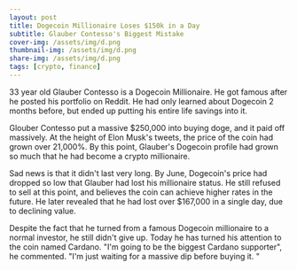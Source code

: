```yaml
---
layout: post
title: Dogecoin Millionaire Loses $150k in a Day
subtitle: Glauber Contesso's Biggest Mistake
cover-img: /assets/img/d.png
thumbnail-img: /assets/img/d.png
share-img: /assets/img/d.png
tags: [crypto, finance]
---
```

 
33 year old Glauber Contesso is a Dogecoin Millionaire. He got famous after he posted his portfolio on Reddit. He had only learned about Dogecoin 2 months before, but ended up putting his entire life savings into it.

Glouber Contesso put a massive $250,000 into buying doge, and it paid off massively. At the height of Elon Musk's tweets, the price of the coin had grown over 21,000%. By this point, Glauber's Dogecoin profile had grown so much that he had become a crypto millionaire.

Sad news is that it didn't last very long. By June, Dogecoin's price had dropped so low that Glauber had lost his millionaire status. He still refused to sell at this point, and believes the coin can achieve higher rates in the future. He later revealed that he had lost over $167,000 in a single day, due to declining value.

Despite the fact that he turned from a famous Dogecoin millionaire to a normal investor, he still didn't give up. Today he has turned his attention to the coin named Cardano. "I'm going to be the biggest Cardano supporter", he commented. "I'm just waiting for a massive dip before buying it. "
